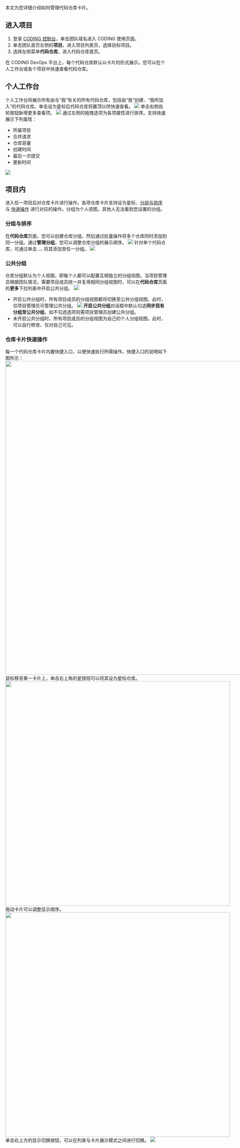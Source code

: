 本文为您详细介绍如何管理代码仓库卡片。

## 进入项目
1. 登录 [CODING 控制台](https://console.cloud.tencent.com/coding)，单击团队域名进入 CODING 使用页面。
2. 单击团队首页左侧的**项目**，进入项目列表页，选择目标项目。
3. 选择左侧菜单**代码仓库**，进入代码仓库首页。

在 CODING DevOps 平台上，每个代码仓库默认以卡片的形式展示。您可以在个人工作台或各个项目中快速查看代码仓库。

[](id:workshop)
## 个人工作台
个人工作台将展示所有由与“我”有关的所有代码仓库，包括由“我”创建、“我所加入”的代码仓库。单击设为星标后代码仓库将置顶以供快速查看。
![](https://qcloudimg.tencent-cloud.cn/raw/ac3bddfdf030d5db881bedd87ae03b6e.png)
单击右侧齿轮按钮新增更多查看项。
![](https://qcloudimg.tencent-cloud.cn/raw/dc58b2b8bd4825b49ed27ed552b6bea9.png)
通过左侧的拖拽选项为各项属性进行排序。支持快速展示下列属性：
-   所属项目
-   合并请求
-   仓库容量
-   创建时间
-   最后一次提交
-   更新时间


![](https://qcloudimg.tencent-cloud.cn/raw/c2b08527a35dfa0e928fbf83e07d7e60.png)

[](id:inside-project)
## 项目内
进入任一项目后对仓库卡片进行操作。各项仓库卡片支持设为星标、[分组与排序](#group) 与 [快速操作](#quick-action) 进行对应的操作。分组为个人视图，其他人无法看到您设置的分组。

[](id:group)
### 分组与排序
在**代码仓库**页面，您可以创建仓库分组，然后通过批量操作将多个仓库同时添加到同一分组。通过**管理分组**，您可以调整仓库分组的展示顺序。
![](https://qcloudimg.tencent-cloud.cn/raw/3815fbbaa222146c096813c7ae2ff3e0.png)
针对单个代码仓库，可通过单击 **…** 将其添加至任一分组。
![](https://qcloudimg.tencent-cloud.cn/raw/1d24f7a6459023b637a09554296ea70b.png)

[](id:public-group)
### 公共分组
仓库分组默认为个人视图，即每个人都可以配置互相独立的分组视图。当项目管理员根据团队情况，需要项目成员统一并复用相同分组视图时，可以在**代码仓库**页面的**更多**下拉列表中开启公共分组。
![](https://qcloudimg.tencent-cloud.cn/raw/aecb41d7c54e892f974188f23c311216.png)
-   开启公共分组时，所有项目成员的分组视图都将切换至公共分组视图。此时，仅项目管理员可管理公共分组。
![](https://qcloudimg.tencent-cloud.cn/raw/f0c186205e52e7d71255c4b2f926c02e.png)
**开启公共分组**对话框中默认勾选**同步现有分组至公共分组**，如不勾选选项则需项目管理员创建公共分组。
-   未开启公共分组时，所有项目成员的分组视图为自己的个人分组视图。此时，可以自行修改、仅对自己可见。

[](id:quick-action)
### 仓库卡片快速操作
每一个代码仓库卡片内置快捷入口，以便快速执行所需操作。快捷入口的说明如下图所示：
<img style="width:978px; max-width: inherit;" src="https://qcloudimg.tencent-cloud.cn/raw/b8f9b564bc7e9a39a0d8367443d383eb.png" />
鼠标移至某一卡片上，单击右上角的星按钮可以将其设为星标仓库。
<img style="width:700px; max-width: inherit;" src="https://qcloudimg.tencent-cloud.cn/raw/5566f7cced2efdafad01d80001674192.png" />
拖动卡片可以调整显示顺序。
<img style="width:700px; max-width: inherit;" src="https://qcloudimg.tencent-cloud.cn/raw/60de7d7f81d9cc55b63cb9c2973ef919.png" />
单击右上方的显示切换按钮，可以在列表与卡片展示模式之间进行切换。
![](https://qcloudimg.tencent-cloud.cn/raw/465c01d40f01b515fcd6bc1849a9ae4d.png)
